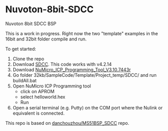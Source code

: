 # Nuvoton-8bit-SDCC
Nuvoton 8bit SDCC BSP


This is a work in progress. Right now the two "template" examples in the 16bit and 32bit folder compile and run.

To get started:
1. Clone the repo
2. Download [SDCC](http://sdcc.sourceforge.net/). This code works with v4.2.14 
3. Download [NuMicro_ICP_Programming_Tool_V3.10.7443r](https://www.nuvoton.com/tool-and-software/software-tool/programmer-tool/index.html)
3. Go folder 32kb/SampleCode/Template/Project_temp/SDCC/ and run buildAll.bat
4. Open NuMicro ICP Programming tool
	* click on APROM 
	* select helloworld.hex
	* Run
5. Open a serial terminal (e.g. Putty) on the COM port where the Nulink or equivalent is connected.



This repo is based on [danchouzhou/MS51BSP_SDCC](https://github.com/danchouzhou/MS51BSP_SDCC) repo. 
